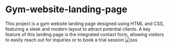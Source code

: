# Gym-website-landing-page
This project is a gym website landing page designed using HTML and CSS, featuring a sleek and modern layout to attract potential clients. A key feature of this landing page is the integrated contact form, allowing visitors to easily reach out for inquiries or to book a trial session
![sss](https://github.com/user-attachments/assets/2e0cf65a-25f3-485c-b6c3-ce42098c6a7f)

